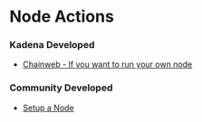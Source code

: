 # Node Actions


### **Kadena Developed**
- [Chainweb - If you want to run your own node](https://github.com/kadena-io/chainweb-node/releases)

### **Community Developed**
 - [Setup a Node](https://github.com/kadena-community/node-setup)
